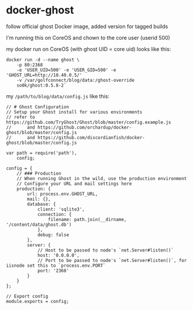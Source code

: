 docker-ghost
============

follow official ghost Docker image, added version for tagged builds

I'm running this on CoreOS and chown to the core user (userid 500)

my docker run on CoreOS (with ghost UID = core uid) looks like this:
```
docker run -d --name ghost \
    -p 80:2368 
    -e 'USER_UID=500' -e 'USER_GID=500' -e 'GHOST_URL=http://10.40.0.5/' 
    -v /var/golfconnect/blog/data:/ghost-override 
    so0k/ghost:0.5.8-2`
```

my ```/path/to/blog/data/config.js``` like this:
```
// # Ghost Configuration
// Setup your Ghost install for various environments
// refer to https://github.com/TryGhost/Ghost/blob/master/config.example.js
//      and https://github.com/orchardup/docker-ghost/blob/master/config.js
//      and https://github.com/discordianfish/docker-ghost/blob/master/config.js

var path = require('path'),
    config;

config = {
    // ### Production
    // When running Ghost in the wild, use the production environment
    // Configure your URL and mail settings here
    production: {
        url: process.env.GHOST_URL,
        mail: {},
        database: {
            client: 'sqlite3',
            connection: {
                filename: path.join(__dirname, '/content/data/ghost.db')
            },
            debug: false
        },
        server: {
            // Host to be passed to node's `net.Server#listen()`
            host: '0.0.0.0',
            // Port to be passed to node's `net.Server#listen()`, for iisnode set this to `process.env.PORT`
            port: '2368'
        }
    }
};

// Export config
module.exports = config;
```
